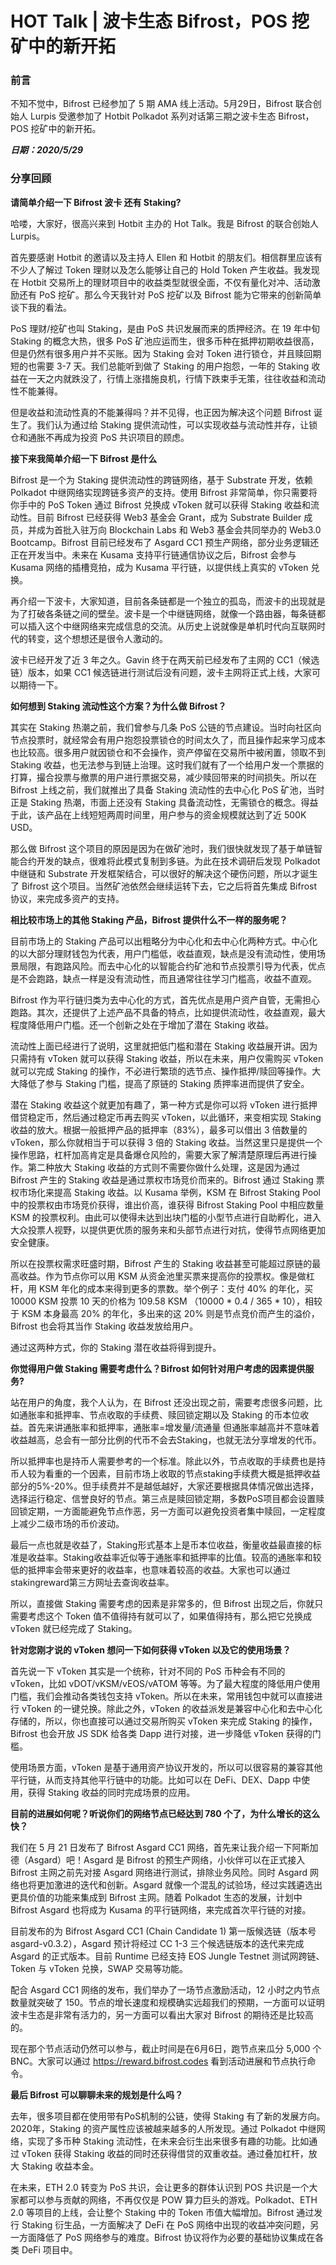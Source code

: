 # HOT Talk | 波卡生态 Bifrost，POS 挖矿中的新开拓

### 前言

不知不觉中，Bifrost 已经参加了 5 期 AMA 线上活动。5月29日，Bifrost 联合创始人 Lurpis 受邀参加了 Hotbit Polkadot 系列对话第三期之波卡生态 Bifrost，POS 挖矿中的新开拓。

***日期：2020/5/29***

### 分享回顾

**请简单介绍一下 Bifrost 波卡 还有 Staking?**

哈喽，大家好，很高兴来到 Hotbit 主办的 Hot Talk。我是 Bifrost 的联合创始人 Lurpis。

首先要感谢 Hotbit 的邀请以及主持人 Ellen 和 Hotbit 的朋友们。相信群里应该有不少人了解过 Token 理财以及怎么能够让自己的 Hold Token 产生收益。我发现在 Hotbit 交易所上的理财项目中的收益类型就很全面，不仅有量化对冲、活动激励还有 PoS 挖矿。那么今天我针对 PoS 挖矿以及 Bifrost 能为它带来的创新简单谈下我的看法。

PoS 理财/挖矿也叫 Staking，是由 PoS 共识发展而来的质押经济。在 19 年中旬 Staking 的概念大热，很多 PoS 矿池应运而生，很多币种在抵押初期收益很高，但是仍然有很多用户并不买账。因为 Staking 会对 Token 进行锁仓，并且赎回期短的也需要 3-7 天。我们总能听到做了 Staking 的用户抱怨，一年的 Staking 收益在一天之内就跌没了，行情上涨措施良机，行情下跌束手无策，往往收益和流动性不能兼得。

但是收益和流动性真的不能兼得吗？并不见得，也正因为解决这个问题 Bifrost 诞生了。我们认为通过给 Staking 提供流动性，可以实现收益与流动性并存，让锁仓和通胀不再成为投资 PoS 共识项目的顾虑。

**接下来我简单介绍一下 Bifrost 是什么**

Bifrost 是一个为 Staking 提供流动性的跨链网络，基于 Substrate 开发，依赖 Polkadot 中继网络实现跨链多资产的支持。使用 Bifrost 非常简单，你只需要将你手中的 PoS Token 通过 Bifrost 兑换成 vToken 就可以获得 Staking 收益和流动性。目前 Bifrost 已经获得 Web3 基金会 Grant，成为 Substrate Builder 成员，并成为首批入驻万向 Blockchain Labs 和 Web3 基金会共同举办的 Web3.0 Bootcamp。Bifrost 目前已经发布了 Asgard CC1 预生产网络，部分业务逻辑还正在开发当中。未来在 Kusama 支持平行链通信协议之后，Bifrost 会参与 Kusama 网络的插槽竞拍，成为 Kusama 平行链，以提供线上真实的 vToken 兑换。

再介绍一下波卡，大家知道，目前各条链都是一个独立的孤岛，而波卡的出现就是为了打破各条链之间的壁垒。波卡是一个中继链网络，就像一个路由器，每条链都可以插入这个中继网络来完成信息的交流。从历史上说就像是单机时代向互联网时代的转变，这个想想还是很令人激动的。

波卡已经开发了近 3 年之久。Gavin 终于在两天前已经发布了主网的 CC1（候选链）版本，如果 CC1 候选链进行测试后没有问题，波卡主网将正式上线，大家可以期待一下。

**如何想到 Staking 流动性这个方案？为什么做 Bifrost？**

其实在 Staking 热潮之前，我们曾参与几条 PoS 公链的节点建设。当时向社区向节点投票时，就经常会有用户抱怨投票锁仓的时间太久了，而且操作起来学习成本也比较高。很多用户就因锁仓和不会操作，资产停留在交易所中被闲置，领取不到 Staking 收益，也无法参与到链上治理。这时我们就有了一个给用户发一个票据的打算，撮合投票与撤票的用户进行票据交易，减少赎回带来的时间损失。所以在 Bifrost 上线之前，我们就推出了具备 Staking 流动性的去中心化 PoS 矿池，当时正是 Staking 热潮，市面上还没有 Staking 具备流动性，无需锁仓的概念。得益于此，该产品在上线短短两周时间里，用户参与的资金规模就达到了近 500K USD。

那么做 Bifrost 这个项目的原因是因为在做矿池时，我们很快就发现了基于单链智能合约开发的缺点，很难将此模式复制到多链。为此在技术调研后发现 Polkadot 中继链和 Substrate 开发框架结合，可以很好的解决这个硬伤问题，所以才诞生了 Bifrost 这个项目。当然矿池依然会继续运转下去，它之后将首先集成 Bifrost 协议，来完成多资产的支持。

**相比较市场上的其他 Staking 产品，Bifrost 提供什么不一样的服务呢？**

目前市场上的 Staking 产品可以出粗略分为中心化和去中心化两种方式。中心化的以大部分理财钱包为代表，用户门槛低，收益直观，缺点是没有流动性，使用场景局限，有跑路风险。而去中心化的以智能合约矿池和节点投票引导为代表，优点是不会跑路，缺点一样是没有流动性，而且通常往往学习门槛高，收益不直观。

Bifrost 作为平行链归类为去中心化的方式，首先优点是用户资产自管，无需担心跑路。其次，还提供了上述产品不具备的特点，比如提供流动性，收益直观，最大程度降低用户门槛。还一个创新之处在于增加了潜在 Staking 收益。

流动性上面已经进行了说明，这里就把低门槛和潜在 Staking 收益展开讲。因为只需持有 vToken 就可以获得 Staking 收益，所以在未来，用户仅需购买 vToken 就可以完成 Staking 的操作，不必进行繁琐的选节点、操作抵押/赎回等操作。大大降低了参与 Staking 门槛，提高了原链的 Staking 质押率进而提供了安全。

潜在 Staking 收益这个就更加有趣了，第一种方式是你可以将 vToken 进行抵押借贷稳定币，然后通过稳定币再去购买 vToken，以此循环，来变相实现 Staking 收益的放大。根据一般抵押产品的抵押率（83%），最多可以借出 3 倍数量的 vToken，那么你就相当于可以获得 3 倍的 Staking 收益。当然这里只是提供一个操作思路，杠杆加高肯定是具备爆仓风险的，需要大家了解清楚原理后再进行操作。第二种放大 Staking 收益的方式则不需要你做什么处理，这是因为通过 Bifrost 产生的 Staking 收益是通过票权市场竞价而来的。Bifrost 通过 Staking 票权市场化来提高 Staking 收益。以 Kusama 举例，KSM 在  Bifrost Staking Pool 中的投票权由市场竞价获得，谁出价高，谁获得 Bifrost Staking Pool 中相应数量 KSM 的投票权利。由此可以使得未达到出块门槛的小型节点进行自助孵化，进入大众投票人视野，以提供更优质的服务来和头部节点进行对抗，使得节点网络更加安全健康。

所以在投票权需求旺盛时期，Bifrost 产生的 Staking 收益甚至可能超过原链的最高收益。作为节点你可以用 KSM 从资金池里买票来提高你的投票权。像是做杠杆，用 KSM 年化的成本来得到更多的票数。举个例子：支付 40% 的年化，买 10000 KSM 投票 10 天的价格为 109.58 KSM （10000 * 0.4 / 365 * 10），相较于 KSM 本身最高 20% 的年化，多出来的这 20% 则是节点竞价而产生的溢价，Bifrost 也会将其当作 Staking 收益发放给用户。

通过这两种方式，你的 Staking 潜在收益将得到提升。

**你觉得用户做 Staking 需要考虑什么？Bifrost 如何针对用户考虑的因素提供服务?**

站在用户的角度，我个人认为，在 Bifrost 还没出现之前，需要考虑很多问题，比如通胀率和抵押率、节点收取的手续费、赎回锁定期以及 Staking 的币本位收益。首先来讲通胀率和抵押率，通胀率=增发量/流通量 但通胀率越高并不意味着收益越高，总会有一部分比例的代币不会去Staking，也就无法分享增发的代币。

所以抵押率也是持币人需要参考的一个标准。除此以外，节点收取的手续费也是持币人较为看重的一个因素，目前市场上收取的节点staking手续费大概是抵押收益部分的5%-20%。但手续费并不是越低越好，大家还要根据具体情况做出选择，选择运行稳定、信誉良好的节点。第三点是赎回锁定期，多数PoS项目都会设置赎回锁定期，一方面能避免节点作恶，另一方面可以避免投资者集中赎回，一定程度上减少二级市场的币价波动。

最后一点也就是收益了，Staking形式基本上是币本位收益，衡量收益最直接的标准是收益率。Staking收益率近似等于通胀率和抵押率的比值。较高的通胀率和较低的抵押率会带来更好的收益率，也意味着较高的收益。大家也可以通过stakingreward第三方网址去查询收益率。

所以，直接做 Staking 需要考虑的因素是非常多的，但 Bifrost 出现之后，你就只需要考虑这个 Token 值不值得持有就可以了，如果值得持有，那么把它兑换成 vToken 就已经完成了 Staking。

**针对您刚才说的 vToken 想问一下如何获得 vToken 以及它的使用场景？**

首先说一下 vToken 其实是一个统称，针对不同的 PoS 币种会有不同的 vToken，比如 vDOT/vKSM/vEOS/vATOM 等等。为了最大程度的降低用户使用门槛，我们会推动各类钱包支持 vToken。所以在未来，常用钱包中就可以直接进行 vToken 的一键兑换。除此之外，vToken 的收益派发是兼容中心化和去中心化存储的，所以，你也直接可以通过交易所购买 vToken 来完成 Staking 的操作，Bifrost 也会开放 JS SDK 给各类 Dapp 进行对接，进一步降低 vToken 获得的门槛。

使用场景方面，vToken 是基于通用资产协议开发的，所以可以很容易的兼容其他平行链，从而支持其他平行链中的功能。比如可以在 DeFi、DEX、Dapp 中使用，获得 Staking 收益的同时完成场景的应用。

**目前的进展如何呢？听说你们的网络节点已经达到 780 个了，为什么增长的这么快？**

我们在 5 月 21 日发布了 Bifrost Asgard CC1 网络，首先来让我介绍一下阿斯加德（Asgard）吧！Asgard 是 Bifrost 的预生产网络，小伙伴可以在正式接入 Bifrost 主网之前先对接 Asgard 网络进行测试，排除业务风险。同时 Asgard 网络也将更加激进的迭代和创新。Asgard 就像一个混乱的试验场，经过实践遴选出更具价值的功能来集成到 Bifrost 主网。随着 Polkadot 生态的发展，计划中 Bifrost Asgard 也将成为 Kusama 的平行链网络，来完成首次平行链的对接。

目前发布的为 Bifrost Asgard CC1 (Chain Candidate 1) 第一版候选链（版本号 asgard-v0.3.2），Asgard 预计将经过 CC 1-3 三个候选链版本的迭代来完成 Asgard 的正式版本。目前 Runtime 已经支持 EOS Jungle Testnet 测试网跨链、Token 与 vToken 兑换，SWAP 交易等功能。

配合 Asgard CC1 网络的发布，我们举办了一场节点激励活动，12 小时之内节点数量就突破了 150。节点的增长速度和规模确实远超我们的预期，一方面可以证明波卡生态是非常有活力的，另一方面可以看出大家对 Bifrost 的期待还是比较高的。

现在那个节点活动仍然可以参与，截止时间是在6月6日，跑节点来瓜分 5,000 个 BNC。大家可以通过 <https://reward.bifrost.codes> 看到活动进展和节点执行命令。

**最后 Bifrost 可以聊聊未来的规划是什么吗？**

去年，很多项目都在使用带有PoS机制的公链，使得 Staking 有了新的发展方向。2020年，Staking 的资产属性应该被越来越多的人所发现。通过 Polkadot 中继网络，实现了多币种 Staking 流动性，在未来会衍生出来很多有趣的功能。比如通过 vToken 获得 Staking 收益的同时还获得借贷的双重收益。通过叠加杠杆，放大 Staking 收益本金。

在未来，ETH 2.0 转变为 PoS 共识，会让更多的群体认识到 POS 共识是一个大家都可以参与贡献的网络，不再仅仅是 POW 算力巨头的游戏。Polkadot、ETH 2.0 等项目的上线，会让整个 Staking 中的 Token 市值大幅增加。Bifrost 通过发行 Staking 衍生品，一方面解决了 DeFi 在 PoS 网络中出现的收益冲突问题，另一方面降低了 PoS 网络参与的难度。Bifrost 协议将作为必要的基础协议集成在各类 DeFi 项目中。
